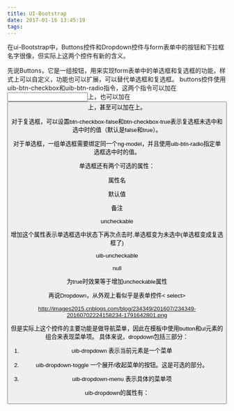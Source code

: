 ```yaml
---
title: UI-Bootstrap
date: 2017-01-16 13:45:19
tags:
---
```

在ui-Bootstrap中，Buttons控件和Dropdown控件与form表单中的按钮和下拉框名字很像，但实际上这两个控件有新的含义。

先说Buttons，它是一组按钮，用来实现form表单中的单选框和复选框的功能，样式上可以自定义，功能也可以扩展，可以替代单选框和复选框。
buttons控件使用uib-btn-checkbox和uib-btn-radio指令，这两个指令可以加在<input >上，也可以加在<button>上，甚至可以加在<lable>上。

对于复选框，可以设置btn-checkbox-false和btn-checkbox-true表示复选框未选中和选中时的值（默认是false和true）。

对于单选框，一组单选框需要绑定同一个ng-model，并且使用uib-btn-radio指定单选框选中时的值。

单选框还有两个可选的属性：

属性名

默认值

备注

uncheckable

 

增加这个属性表示单选框选中状态下再次点击时,单选框变为未选中(单选框变成复选框了)

uib-uncheckable

null

为true时效果等于增加uncheckable属性

再说Dropdown，从外观上看似乎是表单控件< select>

http://images2015.cnblogs.com/blog/234349/201607/234349-20160702224158234-1791642801.png

但是实际上这个控件的主要功能是做导航菜单，因此在模板中使用button和ul元素的组合来表现菜单项。
具体来说，dropdown包括三部分：

1. uib-dropdown 表示当前元素是一个菜单

2. uib-dropdown-toggle 一个展开/收起菜单的按钮。这是可选的部分。

3. uib-dropdown-menu 表示具体的菜单项

uib-dropdown的属性有：

